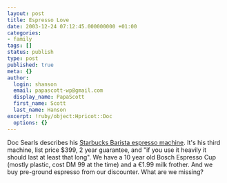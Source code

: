 ```yaml
---
layout: post
title: Espresso Love
date: 2003-12-24 07:12:45.000000000 +01:00
categories:
- family
tags: []
status: publish
type: post
published: true
meta: {}
author:
  login: shanson
  email: papascott-wp@gmail.com
  display_name: PapaScott
  first_name: Scott
  last_name: Hanson
excerpt: !ruby/object:Hpricot::Doc
  options: {}
---
```

<p>Doc Searls describes his <a title="The Doc Searls Weblog : Saturday, December 20, 2003" href="http://doc.weblogs.com/2003/12/23#theBestChristmasGiftsAnyCoffeeFreakCanGetOrGive">Starbucks Barista espresso machine</a>. It's his third machine, list price $399, 2 year guarantee, and "if you use it heavily it should last at least that long". We have a 10 year old Bosch Espresso Cup (mostly plastic, cost DM 99 at the time) and a &#8364;1.99 milk frother. And we buy pre-ground espresso from our discounter. What are we missing?</p>
